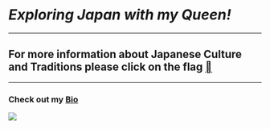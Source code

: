 # *Exploring Japan with my Queen!*
-------------------------
## For more information about Japanese Culture and Traditions please click on the flag [&#xe50b;](https://www.worldatlas.com/articles/the-culture-of-japan.html) 
----------------------------
### Check out my [Bio](bio.md)
![](http://www.globalizationpartners.com/wp-content/uploads/2018/07/japan-1902834_640_507x275.jpg)
